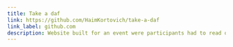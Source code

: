 ```yaml
---
title: Take a daf
link: https://github.com/HaimKortovich/take-a-daf
link_label: github.com
description: Website built for an event were participants had to read one page.
---
```

